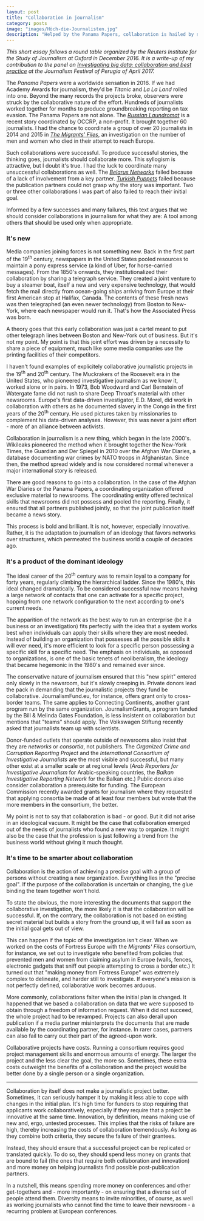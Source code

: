 ```yaml
---
layout: post
title: "Collaboration in journalism"
category: posts
image: "images/Höch-die-Journalisten.jpg"
description: "Helped by the Panama Papers, collaboration is hailed by some as the new silver bullet that'll save journalism. It's not."
---
```


_This short essay follows a round table organized by the Reuters Institute for the Study of Journalism at Oxford in December 2016. It is a write-up of my contribution to the panel on [Investigating big data: collaboration and best practice](http://www.journalismfestival.com/programme/2017/investigating-big-data-collaboration-and-best-practise) at the Journalism Festival of Perugia of April 2017._

The _Panama Papers_ were a worldwide sensation in 2016. If we had Academy Awards for journalism, they'd be _Titanic_ and _La La Land_ rolled into one. Beyond the many records the projects broke, observers were struck by the collaborative nature of the effort. Hundreds of journalists worked together for months to produce groundbreaking reporting on tax evasion. The Panama Papers are not alone. The [_Russian Laundromat_](https://www.occrp.org/en/laundromat/about-the-project/) is a recent story coordinated by OCCRP, a non-profit. It brought together 60 journalists.<note content="The figure comes from [this piece](http://www.beobachter.ch/wirtschaft/artikel/geldwaesche_die-schweiz-als-drehscheibe/) in the Beobachter."> I had the chance to coordinate a group of over 20 journalists in 2014 and 2015 in [_The Migrants' Files_](http://themigrantsfiles.com/), an investigation on the number of men and women who died in their attempt to reach Europe.

Such collaborations were successful. To produce successful stories, the thinking goes, journalists should collaborate more. This syllogism is attractive, but I doubt it's true. I had the luck to coordinate many unsuccessful collaborations as well. The [_Belarus Networks_](http://webdoc.france24.com/inside_belarus_networks/) failed because of a lack of involvement from a key partner. [_Turkish Puppets_](http://turkishpuppets.com/) failed because the publication partners could not grasp why the story was important.<note content="Our story showed how European governments refuse to consider Muslims of Turkish descent as full-fledged citizens, allowing the Turkish government to meddle in their religious and cultural affairs. European-Turks who refuse to be treated as pawns in a geopolitical game are ostracised by both European and Turkish authorities. Most our media partners were fully unable to process a story that involved Muslims who were neither 'terrorists' nor 'moderates'. I blame the lack of diversity in their newsrooms, though plain racism is probably also at play."> Two or three other collaborations I was part of also failed to reach their initial goal. 

Informed by a few successes and many failures, this text argues that we should consider collaborations in journalism for what they are: A tool among others that should be used only when appropriate.

### It's new

Media companies joining forces is not something new. Back in the first part of the 19<sup>th</sup> century, newspapers in the United States pooled resources to maintain a pony express service (a kind of Uber, for horse-carried messages). From the 1850's onwards, they institutionalized their collaboration by sharing a telegraph service. They created a joint venture to buy a steamer boat, itself a new and very expensive technology, that would fetch the mail directly from ocean-going ships arriving from Europe at their first American stop at Halifax, Canada. The contents of these fresh news was then telegraphed (an even newer technology) from Boston to New-York, where each newspaper would run it. That's how the Associated Press was born.<note content="I read about this history of the Associated Press in _The Nation's Newsbrokers: The formative years, from pretelegraph to 1865_, by Richard Allen Schwarzlose, page 80 ff.">

A theory goes that this early collaboration was just a cartel meant to put other telegraph lines between Boston and New-York out of business. But it's not my point. My point is that this joint effort was driven by a necessity to share a piece of equipment, much like some media companies use the printing facilities of their competitors.<note content="Here [is a story](https://www.nzz.ch/wirtschaft/nzz-druckzentrum-wird-geschlossen-1.18474785) of Swiss publisher Neue Zürcher Zeitung using the facilities of its arch-rival Tamedia. Other examples abound.">

I haven't found examples of explicitely collaborative journalistic projects in the 19<sup>th</sup> and 20<sup>th</sup> century.<note content="There's an exception. In 1976, 18 reporters got together in Phoenix, Arizona, to investigate the murder of a journalist. However, the choice of words in this [New-York Times article](http://www.nytimes.com/1976/10/05/archives/18-reporters-begin-joint-inquiry-into-arizona-crime-team-motivated.html) ('an unusual experiment in group journalism', 'nothing like this multinewspaper investigation of crime in one state has been attempted in American journalism'...) shows that the project was a single outlier."> The Muckrakers of the Roosevelt era in the United States, who pioneered investigative journalism as we know it, worked alone or in pairs.<note content="From what I gathered in _The Muckrakers_, edited by Arthur Weinberg and Lila Shaffer-Weinberg."> In 1973, Bob Woodward and Carl Bernstein of Watergate fame did not rush to share Deep Throat's material with other newsrooms. Europe's first data-driven investigator, E.D. Morel, did work in collaboration with others as he documented slavery in the Congo in the first years of the 20<sup>th</sup> century. He used pictures taken by missionaries to complement his data-driven analyses. However, this was never a joint effort - more of an alliance between activists.

Collaboration in journalism is a new thing, which began in the late 2000's. Wikileaks pioneered the method when it brought together the New-York Times, the Guardian and Der Spiegel in 2010 over the Afghan War Diaries, a database documenting war crimes by NATO troops in Afghanistan.<note content="Wikileaks was the turning point, but JournalismFund.eu was already insisting on cross-border collaborations a couple of years before 2010."> Since then, the method spread widely and is now considered normal whenever a major international story is released.

There are good reasons to go into a collaboration. In the case of the Afghan War Diaries or the Panama Papers, a coordinating organization offered exclusive material to newsrooms. The coordinating entity offered technical skills that newsrooms did not possess and pooled the reporting. Finally, it ensured that all partners published jointly, so that the joint publication itself became a news story.

This process is bold and brilliant. It is not, however, especially innovative. Rather, it is the adaptation to journalism of an ideology that favors networks over structures, which permeated the business world a couple of decades ago.

### It's a product of the dominant ideology

The ideal career of the 20<sup>th</sup> century was to remain loyal to a company for forty years, regularly climbing the hierarchical ladder. Since the 1980's, this ideal changed dramatically. To be considered successful now means having a large network of contacts that one can activate for a specific project, hopping from one network configuration to the next according to one's current needs.<note content="This is a very condensed summary of _The New Spirit of Capitalism_ by Luc Boltanski and Eve Chiapello.">

The apparition of the network as the best way to run an enterprise (be it a business or an investigation) fits perfectly with the idea that a system works best when individuals can apply their skills where they are most needed. Instead of building an organization that possesses all the possible skills it will ever need, it's more efficient to look for a specific person possessing a specific skill for a specific need. The emphasis on individuals, as opposed to organizations, is one of the basic tenets of neoliberalism, the ideology that became hegemonic in the 1980's and remained ever since.

The conservative nature of journalism ensured that this "new spirit" entered only slowly in the newsroom,<note content="On the inherently conservative nature of newsrooms, Jane Jacobs makes a great point in _Systems of Survival_, page 208. Read it for yourself, it's a fantastic book."> but it's slowly creeping in. Private donors lead the pack in demanding that the journalistic projects they fund be collaborative. JournalismFund.eu, for instance, offers grant only to cross-border teams. The same applies to Connecting Continents, another grant program run by the same organization. JournalismGrants, a program funded by the Bill & Melinda Gates Foundation, is less insistent on collaboration but mentions that "teams" should apply. The Volkswagen Stiftung recently asked that journalists team up with scientists. 

Donor-funded outlets that operate outside of newsrooms also insist that they are _networks_ or _consortia_, not publishers. The _Organized Crime and Corruption Reporting Project_ and the _International Consortium of Investigative Journalists_ are the most visible and successful, but many other exist at a smaller scale or at regional levels (_Arab Reporters for Investigative Journalism_ for Arabic-speaking countries, the _Balkan Investigative Reporting Network_ for the Balkan etc.) Public donors also consider collaboration a prerequisite for funding. The European Commission recently awarded grants for journalism where they requested that applying consortia be made of at least four members but wrote that the more members in the consortium, the better.<note content="The Commission required 'the involvement of as many media/journalists as possible'. See [this document](http://ec.europa.eu/newsroom/dae/document.cfm?doc_id=17413) for the source.">

My point is not to say that collaboration is bad - or good. But it did not arise in an ideological vacuum. It might be the case that collaboration emerged out of the needs of journalists who found a new way to organize. It might also be the case that the profession is just following a trend from the business world without giving it much thought.

### It's time to be smarter about collaboration

Collaboration is the action of achieving a precise goal with a group of persons without creating a new organization. Everything lies in the "precise goal". If the purpose of the collaboration is uncertain or changing, the glue binding the team together won't hold.

To state the obvious, the more interesting the documents that support the collaborative investigation, the more likely it is that the collaboration will be successful. If, on the contrary, the collaboration is not based on existing secret material but builds a story from the ground up, it will fail as soon as the initial goal gets out of view. 

This can happen if the topic of the investigation isn't clear. When we worked on the costs of Fortress Europe with the _Migrants' Files_ consortium, for instance, we set out to investigate who benefited from policies that prevented men and women from claiming asylum in Europe (walls, fences, electronic gadgets that sniff out people attempting to cross a border etc.) It turned out that "making money from Fortress Europe" was extremely complex to delineate, and harder still to investigate. If everyone's mission is not perfectly defined, collaborative work becomes arduous.

More commonly, collaborations falter when the initial plan is changed. It happened that we based a collaboration on data that we were supposed to obtain through a freedom of information request. When it did not succeed, the whole project had to be revamped. Projects can also derail upon publication if a media partner misinterprets the documents that are made available by the coordinating partner, for instance. In rarer cases, partners can also fail to carry out their part of the agreed-upon work.

Collaborative projects have costs. Running a consortium requires good project management skills and enormous amounts of energy. The larger the project and the less clear the goal, the more so. Sometimes, these extra costs outweight the benefits of a collaboration and the project would be better done by a single person or a single organization.

***

Collaboration by itself does not make a journalistic project better. Sometimes, it can seriously hamper it by making it less able to cope with changes in the initial plan. It's high time for funders to stop requiring that applicants work collaboratively, especially if they require that a project be innovative at the same time. Innovation, by definition, means making use of new and, ergo, untested processes. This implies that the risks of failure are high, thereby increasing the costs of collaboration tremendously. As long as they combine both criteria, they secure the failure of their grantees.

Instead, they should ensure that a successful project can be replicated or translated quickly. To do so, they should spend less money on grants that are bound to fail (the ones that require both collaboration and innovation) and more money on helping journalists find possible post-publication partners. 

In a nutshell, this means spending more money on conferences and other get-togethers and - more importantly - on ensuring that a diverse set of people attend them. Diversity means to invite minorities, of course, as well as working journalists who cannot find the time to leave their newsroom - a recurring problem at European conferences.